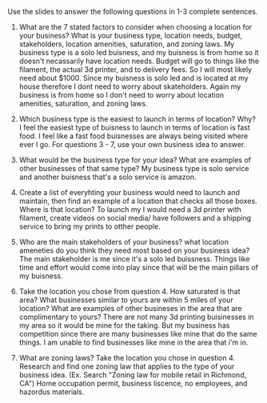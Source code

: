 Use the slides to answer the following questions in 1-3 complete sentences.

1. What are the 7 stated factors to consider when choosing a location for your business?
What is your business type, location needs, budget, stakeholders, location amenities, saturation, and zoning laws.
My business type is a solo led buisness, and my buisness is from home so it doesn't necassarily have location needs. Budget will go to things like the filament, the actual 3d printer, and to delivery fees. So I will most likely need about $1000. Since my buisness is solo led and is located at my house therefore I dont need to worry about skateholders. Again my business is from home so I don't need to worry about location amenities, saturation, and zoning laws.

2. Which business type is the easiest to launch in terms of location? Why?
I feel the easiest type of buisness to launch in terms of location is fast food. I feel like a fast food buisnesses are always being visited where ever I go.
For questions 3 - 7, use your own business idea to answer.

3. What would be the business type for your idea? What are examples of other businesses of that same type?
My business type is solo service and another buisness that's a solo service is amazon.

4. Create a list of everyhting your business would need to launch and maintain, then find an example of a location that checks all those boxes. Where is that location? To launch my I would need a 3d printer with filament, create videos on social media/ have followers and a shipping service to bring my prints to otther people.

5. Who are the main stakeholders of your business? what location ameneties do you think they need most based on your business idea? The main stakeholder is me since it's a solo led buissness. Things like time and effort would come into play since that will be the main pillars of my buisness.

6. Take the location you chose from question 4. How saturated is that area? What businesses similar to yours are within 5 miles of your location? What are examples of other busineses in the area that are complimentary to yours? There are not many 3d printing buisinesses in my area so it would be mine for the taking. But my business has competition since there are many businesses like mine that do the same things. I am unable to find businesses like mine in the area that i'm in.

7. What are zoning laws? Take the location you chose in question 4. Research and find one zoning law that applies to the type of your business idea.
(Ex. Search "Zoning law for mobile retail in Richmond, CA")
Home occupation permit, business liscence, no employees, and hazordus materials.
